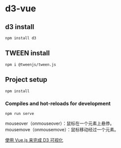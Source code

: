 # d3-vue

## d3 install
```
npm install d3
```
## TWEEN install
```
npm i @tweenjs/tween.js
```

## Project setup
```
npm install
```

### Compiles and hot-reloads for development
```
npm run serve
```

mouseover（onmouseover）：鼠标在一个元素上悬停。  
mousemove（onmousemove）：鼠标移动经过一个元素。  

[使用 Vue.js 来完成 D3 可视化](https://zhuanlan.zhihu.com/p/36799963)
